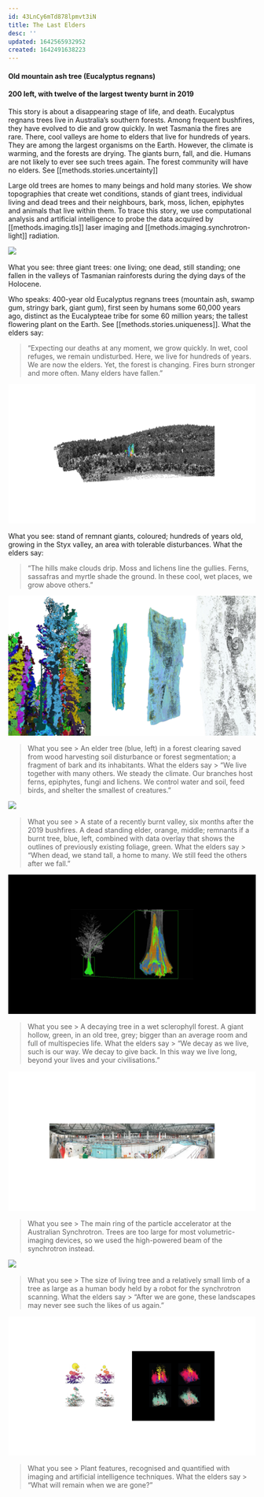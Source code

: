 ```yaml
---
id: 43LnCy6mTd878lpmvt3iN
title: The Last Elders
desc: ''
updated: 1642565932952
created: 1642491638223
---
```


#### Old mountain ash tree (Eucalyptus regnans)

#### 200 left, with twelve of the largest twenty burnt in 2019


This story is about a disappearing stage of life, and death.
Eucalyptus regnans trees live in Australia’s southern forests. Among frequent bushfires, they have evolved to die and grow quickly. In wet Tasmania the fires are rare. There, cool valleys are home to elders that live for hundreds of years. They are among the largest organisms on the Earth. However, the climate is warming, and the forests are drying. The giants burn, fall, and die. Humans are not likely to ever see such trees again. The forest community will have no elders. See [[methods.stories.uncertainty]]

Large old trees are homes to many beings and hold many stories. We show topographies that create wet conditions, stands of giant trees, individual living and dead trees and their neighbours, bark, moss, lichen, epiphytes and animals that live within them. To trace this story, we use computational analysis and artificial intelligence to probe the data acquired by [[methods.imaging.tls]] laser imaging and [[methods.imaging.synchrotron-light]] radiation.

![](assets/images/SIGGRAPH-Images/Last-Of-Their-Kind-004.png)

What you see: three giant trees: one living; one dead, still standing; one fallen in the valleys of Tasmanian rainforests during the dying days of the Holocene.

Who speaks: 400-year old Eucalyptus regnans trees (mountain ash, swamp gum, stringy bark, giant gum), first seen by humans some 60,000 years ago, distinct as the Eucalypteae tribe for some 60 million years; the tallest flowering plant on the Earth. See [[methods.stories.uniqueness]]. What the elders say:
> “Expecting our deaths at any moment, we grow quickly. In wet, cool refuges, we remain undisturbed. Here, we live for hundreds of years. We are now the elders. Yet, the forest is changing. Fires burn stronger and more often. Many elders have fallen.”

![](assets/images/SIGGRAPH-Images/Last-Of-Their-Kind-005.png)

What you see: stand of remnant giants, coloured; hundreds of years old, growing in the Styx valley, an area with tolerable disturbances. What the elders say:
>“The hills make clouds drip. Moss and lichens line the gullies. Ferns, sassafras and myrtle shade the ground. In these cool, wet places, we grow above others.”

![](assets/images/SIGGRAPH-Images/Last-Of-Their-Kind-006.png)

>What you see > An elder tree (blue, left) in a forest clearing saved from wood harvesting soil disturbance or forest segmentation; a fragment of bark and its inhabitants.
What the elders say > “We live together with many others. We steady the climate. Our branches host ferns, epiphytes, fungi and lichens. We control water and soil, feed birds, and shelter the smallest of creatures.”

![](assets/images/SIGGRAPH-Images/Last-Of-Their-Kind-007.png)

>What you see > A state of a recently burnt valley, six months after the 2019 bushfires. A dead standing elder, orange, middle; remnants if a burnt tree, blue, left, combined with data overlay that shows the outlines of previously existing foliage, green.
What the elders say > “When dead, we stand tall, a home to many. We still feed the others after we fall.”

![](assets/images/SIGGRAPH-Images/Last-Of-Their-Kind-008.png)

>What you see > A decaying tree in a wet sclerophyll forest. A giant hollow, green, in an old tree, grey; bigger than an average room and full of multispecies life.
What the elders say > “We decay as we live, such is our way. We decay to give back. In this way we live long, beyond your lives and your civilisations.”

![](assets/images/SIGGRAPH-Images/Last-Of-Their-Kind-009.png)

>What you see > The main ring of the particle accelerator at the Australian Synchrotron. Trees are too large for most volumetric-imaging devices, so we used the high-powered beam of the synchrotron instead.

![](assets/images/SIGGRAPH-Images/Last-Of-Their-Kind-010.png)

>What you see > The size of living tree and a relatively small limb of a tree as large as a human body held by a robot for the synchrotron scanning.
What the elders say > “After we are gone, these landscapes may never see such the likes of us again.”

![](assets/images/SIGGRAPH-Images/Last-Of-Their-Kind-011.png)

>What you see > Plant features, recognised and quantified with imaging and artificial intelligence techniques.
What the elders say > “What will remain when we are gone?”
